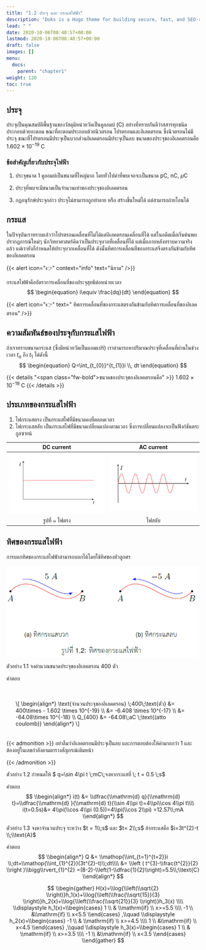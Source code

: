 ```yaml
---
title: "1.2 ประจุ และ กระแสไฟฟ้า"
description: "Doks is a Hugo theme for building secure, fast, and SEO-ready documentation websites, which you can easily update and customize."
lead: " "
date: 2020-10-06T08:48:57+00:00
lastmod: 2020-10-06T08:48:57+00:00
draft: false
images: []
menu:
  docs:
    parent: "chapter1"
weight: 120
toc: true
---
```


<style>
  div.scroll {
      display: block;
      overflow-x: auto;
      padding: 1.25rem 1.5rem;
      background: $beige;
      color: $body-color;
  }
  #demo-output {
    font-size: 18px;
    padding: 10px 0;
    overflow: auto;
}
</style>

## ประจุ

ประจุเป็นคุณสมบัติพื้นฐานของวัสดุมีหน่วยวัดเป็นคูลอมบ์ (C) อย่างที่ทราบกันดีว่าสสารทุกชนิดประกอบด้วยอะตอม ขณะที่อะตอมประกอบด้วยนิวตรอน โปรตรอนและอิเลคตรอน ซึ่งนิวตรอนไม่มีประจุ ขณะที่โปรตรอนมีประจุเป็นบวกส่วนอิเลคตรอนมีประจุเป็นลบ ขนาดของประจุของอิเลคตรอนคือ $1.602\times 10^{-19}$ C 

### ข้อสำคัญเกี่ยวกับประจุไฟฟ้า
1. ประจุขนาด 1 คูลอมบ์เป็นขนาดที่ใหญ่มาก โดยทั่วไปค่าที่พบเจอจะเป็นขนาด pC, nC, $\mu$C
1. ประจุที่พบจะมีขนาดเป็นจำนวนเท่าของประจุของอิเลคตรอน

1. กฏอนุรักษ์ประจุกล่าว ประจุไม่สามารถถูกทำลาย หรือ สร้างขึ้นใหม่ได้ แต่สามารถถ่ายโอนได้

## กระแส

ในปัจจุบันเราทราบแล้วว่าโปรตรอนเคลื่อนที่ไม่ได้แต่อิเลคตรอนเคลื่อนที่ได้ แต่ในอดีตเมื่อเริ่มค้นพบปรากฏการณ์ใหม่ๆ นักวิทยาศาสตร์คิดว่าเป็นประจุบวกที่เคลื่อนที่ได้ แต่เมื่อภายหลังทราบความจริงแล้ว แต่เรายังก็กำหนดให้ประจุบวกเคลื่อนที่ได้ ดังนั้นทิศการเคลื่อนทีของกระแสจึงตรงกันข้ามกับทิศของอิเลคตรอน

{{< alert icon="👉" context="info" text="นิยาม" />}}

กระแสไฟฟ้าคืออัตราการเคลื่อนที่ของประจุสุทธิต่อหน่วยเวลา 
$$
  \begin{equation}
    i\equiv \frac{dq}{dt} 
  \end{equation}
$$

{{< alert icon="👉" text="  ทิศการเคลื่อนที่ของกระแสตรงกันข้ามกับทิศการเคลื่อนที่ของอิเลคตรอน" />}}

## ความสัมพันธ์ของประจุกับกระแสไฟฟ้า

ถ้าเราทราบขนาดกระแส (ซึ่งมีหน่วยวัดเป็นแอมแปร์) เราสามารถหาปริมาณประจุที่เคลื่อนที่ผ่านในช่วงเวลา $t_o$ ถึง $t_1$ ได้ดังนี้
$$
  \begin{equation}
     Q=\int_{t_{0}}^{t_{1}}i \\, dt
  \end{equation}
$$

{{< details "<span class=\"fw-bold\">ขนาดของประจุของอิเลคตรอนคือ</span>" >}}
$1.602\times 10^{-19}$ C 
{{< /details >}}

## ประเภทของกระแสไฟฟ้า

  1. ไฟกระแสตรง เป็นกระแสไฟที่มีขนาดคงที่ตลอดเวลา
  1. ไฟกระแสสลับ เป็นกระแสไฟที่มีขนาดเปลี่ยนแปลงตามเวลา ซึ่งการเปลี่ยนแปลงจะเป็นฟังก์ชันตระกูลซายน์

DC current  |  AC current
:-------------------------:|:-------------------------:
![](fig-dc.png)  |  ![](fig-ac.png)
รูปที่ ๑ ไฟตรง      |  ไฟสลับ


## ทิศของกระแสไฟฟ้า

การบอกทิศของกระแสไฟฟ้าสามารถบอกได้โดยใช้ทิศของหัวลูกศร

<img src="fig1.2.png" alt="fig 1.2" width="500" align="center"/>

ตัวอย่าง 1.1 จงคำนวณขนาดประจุของอิเลคตรอน $400$ ตัว

คำตอบ 
<div class="scroll">

\\[
\\begin{align*}
\\text{จำนวนประจุของอิเลคตรอน} \\;400\\;\\text{ตัว} &= 400\times - 1.602 \times 10^{-19} \\\\
       &= -6.408 \times 10^{-17} \\\\
      &= -64.08\times 10^{-18} \\\\
      Q_{400} &= -64.08\\;aC \\;\text{(atto coulomb)}
    \\end{align*}
\\]

</div>
{{< admonition >}}
อย่าลืมว่าอิเลคตรอนมีประจุเป็นลบ และการตอบต้องให้ค่ามากกว่า 1 
    และต้องอยู่ในเลขกำลังตามตารางสัญกรณ์เติมหน้า

{{< /admonition >}}


  
ตัวอย่าง 1.2 กำหนดให้ $  q=\sin 4\pi t \\;mC\\;จงหากระแสที่ \\; t = 0.5  \\;s$

คำตอบ
$$
\\begin{align*}
i(t) &= \\dfrac{\\mathrm{d} q}{\\mathrm{d} t}=\\dfrac{\\mathrm{d} }{\\mathrm{d} t}(\\sin 4\\pi t)=4\\pi\\cos 4\\pi t\\\\
       i(t=0.5s)&= 4\\pi(\\cos 4\\pi (0.5))=4\\pi(\\cos 2\\pi) =12.57\\;mA
    \\end{align*}
$$

ตัวอย่าง 1.3 จงหาจำนวนประจุ ระหว่าง $t = 1\\;s$ และ $t= 2\\;s$ ถ้ากระแสคือ $i=3t^{2}-t \\;\\text{A}$ 

คำตอบ
$$
\\begin{align*}
Q &= \\mathop{\\int_{t=1}^{t=2}}i \\;dt=\\mathop{\\int_{1}^{2}}(3t^{2}-t)\\;dt\\\\
       &= \\left ( t^{3}-\\frac{t^{2}}{2} \\right )\\bigg\\rvert_{1}^{2} =(8-2)-\\left(1-\\dfrac{1}{2}\\right)=5.5\\;\\text{C}
    \\end{align*}
$$


$$
\\begin{gather}
        H(x)=\\log{\\left(\\sqrt{2} \\right)}h_1(x)+\\log{\\left(\\frac{\\sqrt{15}}{3} \\right)}h_2(x)+\\log{\\left(\\frac{\\sqrt{21}}{3} \\right)}h_3(x)
        \\\\
         \\displaystyle
   h_1(x)=\\begin{cases}
    1 \\ & \\mathrm{if} \\  x>=5.5 \\\\
    -1 \\ &\\mathrm{if} \\  x<5.5
    \\end{cases}
    ,\\quad \\displaystyle
   h_2(x)=\\begin{cases}
    -1 \\ & \\mathrm{if} \\  x>=4.5 \\\\
    1 \\ &\\mathrm{if} \\  x<4.5
    \\end{cases}
    ,\\quad \\displaystyle
   h_3(x)=\\begin{cases}
    1 \\ & \\mathrm{if} \\  x>=3.5 \\\\
    -1 \\ &\\mathrm{if} \\  x<3.5
    \\end{cases}
\\end{gather}
$$